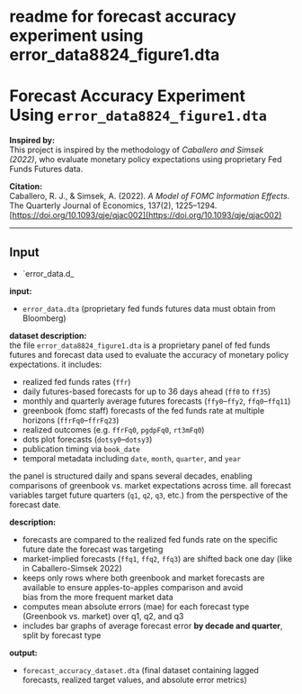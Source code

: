 # readme for forecast accuracy experiment using error_data8824_figure1.dta
# Forecast Accuracy Experiment Using `error_data8824_figure1.dta`

**Inspired by:**  
This project is inspired by the methodology of *Caballero and Simsek (2022)*, who evaluate monetary policy expectations using proprietary Fed Funds Futures data.

**Citation:**  
Caballero, R. J., & Simsek, A. (2022). *A Model of FOMC Information Effects*. The Quarterly Journal of Economics, 137(2), 1225–1294. [https://doi.org/10.1093/qje/qjac002](https://doi.org/10.1093/qje/qjac002)

---

## Input

- `error_data.d_

**input:**  
- `error_data.dta` (proprietary fed funds futures data must obtain from Bloomberg)

**dataset description:**  
the file `error_data8824_figure1.dta` is a proprietary panel of fed funds futures and forecast data used to evaluate the accuracy of monetary policy expectations. it includes:

- realized fed funds rates (`ffr`)  
- daily futures-based forecasts for up to 36 days ahead (`ff0` to `ff35`)  
- monthly and quarterly average futures forecasts (`ffy0`–`ffy2`, `ffq0`–`ffq11`)  
- greenbook (fomc staff) forecasts of the fed funds rate at multiple horizons (`ffrFq0`–`ffrFq23`)  
- realized outcomes (e.g. `ffrFq0`, `pgdpFq0`, `rt3mFq0`)  
- dots plot forecasts (`dotsy0`–`dotsy3`)  
- publication timing via `book_date`  
- temporal metadata including `date`, `month`, `quarter`, and `year`  

the panel is structured daily and spans several decades, enabling comparisons of greenbook vs. market expectations across time. all forecast variables target future quarters (`q1`, `q2`, `q3`, etc.) from the perspective of the forecast date.

**description:**    
- forecasts are compared to the realized fed funds rate on the specific future date the forecast was targeting  
- market-implied forecasts (`ffq1`, `ffq2`, `ffq3`) are shifted back one day (like in Caballero-Simsek 2022)  
- keeps only rows where both greenbook and market forecasts are available to ensure apples-to-apples comparison and avoid  
  bias from the more frequent market data  
- computes mean absolute errors (mae) for each forecast type (Greenbook vs. market) over q1, q2, and q3  
- includes bar graphs of average forecast error **by decade and quarter**, split by forecast type  

**output:**  
- `forecast_accuracy_dataset.dta` (final dataset containing lagged forecasts, realized target values, and absolute error metrics)
